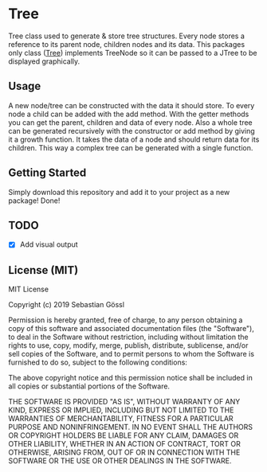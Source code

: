# Tree

Tree class used to generate & store tree structures.
Every node stores a reference to its parent node, children nodes and its
data.
This packages only class ([Tree](Tree.java)) implements TreeNode so it can be passed to a JTree
to be displayed graphically.

## Usage

A new node/tree can be constructed with the data it should store.
To every node a child can be added with the add method.
With the getter methods you can get the parent, children and data of every
node.
Also a whole tree can be generated recursively with the constructor or add
method by giving it a growth function. It takes the data of a node and
should return data for its children. This way a complex tree can be
generated with a single function.

## Getting Started

Simply download this repository and add it to your project as a new package!
Done!

## TODO

 - [x] Add visual output

## License (MIT)

MIT License

Copyright (c) 2019 Sebastian Gössl

Permission is hereby granted, free of charge, to any person obtaining a copy
of this software and associated documentation files (the "Software"), to deal
in the Software without restriction, including without limitation the rights
to use, copy, modify, merge, publish, distribute, sublicense, and/or sell
copies of the Software, and to permit persons to whom the Software is
furnished to do so, subject to the following conditions:

The above copyright notice and this permission notice shall be included in all
copies or substantial portions of the Software.

THE SOFTWARE IS PROVIDED "AS IS", WITHOUT WARRANTY OF ANY KIND, EXPRESS OR
IMPLIED, INCLUDING BUT NOT LIMITED TO THE WARRANTIES OF MERCHANTABILITY,
FITNESS FOR A PARTICULAR PURPOSE AND NONINFRINGEMENT. IN NO EVENT SHALL THE
AUTHORS OR COPYRIGHT HOLDERS BE LIABLE FOR ANY CLAIM, DAMAGES OR OTHER
LIABILITY, WHETHER IN AN ACTION OF CONTRACT, TORT OR OTHERWISE, ARISING FROM,
OUT OF OR IN CONNECTION WITH THE SOFTWARE OR THE USE OR OTHER DEALINGS IN THE
SOFTWARE.
